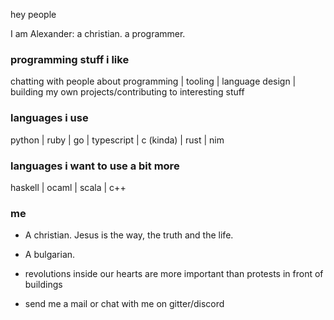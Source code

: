 hey people

I am Alexander: a christian. a programmer.

### programming stuff i like

chatting with people about programming | tooling | language design | building my own projects/contributing to interesting stuff

### languages i use

python | ruby | go | typescript | c (kinda) | rust | nim

### languages i want to use a bit more

haskell | ocaml | scala | c++

### me

* A christian. Jesus is the way, the truth and the life.
* A bulgarian. 
* revolutions inside our hearts are more important than protests in front of buildings

* send me a mail or chat with me on gitter/discord




